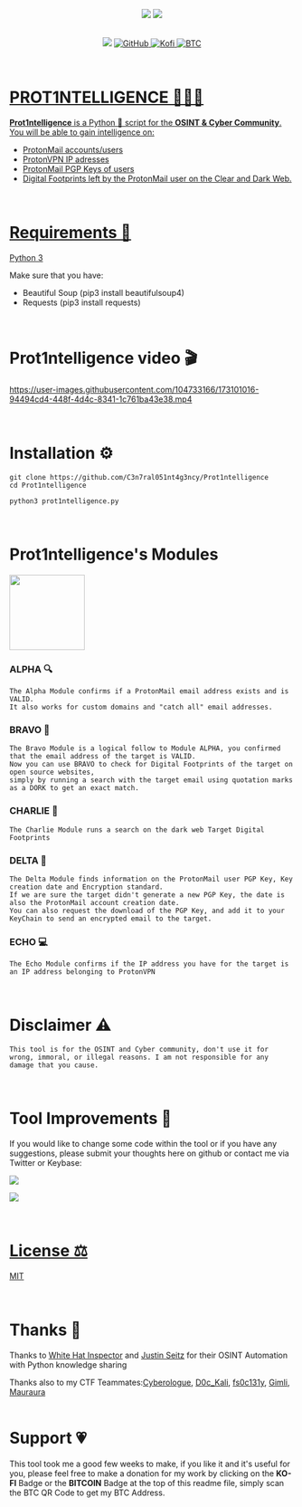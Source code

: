 <p align="center"> <img src="http://ForTheBadge.com/images/badges/made-with-python.svg"/>
<img src="http://ForTheBadge.com/images/badges/built-with-swag.svg"> 
<br>
<br>
  
<p align="center">
<img src="https://img.shields.io/badge/Python-14354C?style=for-the-badge&logo=python&logoColor=white"/> 
<a href="https://github.com/C3n7ral051nt4g3ncy)"> <img alt="GitHub" src="https://img.shields.io/badge/GitHub-100000?style=for-the-badge&logo=github&logoColor=white"/>
<a href="https://ko-fi.com/tacticalintelanalyst"> <img alt="Kofi" src="https://img.shields.io/badge/Ko--fi-F16061?style=for-the-badge&logo=ko-fi&logoColor=white">
<a href="https://user-images.githubusercontent.com/104733166/171052611-1f76b07c-832f-4a4a-9a0a-2f94595c28c9.png"/><img alt="BTC" src="https://img.shields.io/badge/Bitcoin-000000?style=for-the-badge&logo=bitcoin&logoColor=white">

  
</p>
<br>
    
# PROT1NTELLIGENCE 🕵🏻‍♂️
**Prot1ntelligence** is a Python 🐍 script for the **OSINT &amp; Cyber Community**.<br>
You will be able to gain intelligence on:
- ProtonMail accounts/users
- ProtonVPN IP adresses
- ProtonMail PGP Keys of users
- Digital Footprints left by the ProtonMail user on the Clear and Dark Web.
<br>

  
# Requirements 🐍
[Python 3](https://www.python.org/downloads/)<br>

Make sure that you have:
- Beautiful Soup (pip3 install beautifulsoup4)
- Requests (pip3 install requests)
<br>
  
# Prot1ntelligence video 🎬

https://user-images.githubusercontent.com/104733166/173101016-94494cd4-448f-4d4c-8341-1c761ba43e38.mp4

<br>

# Installation ⚙️

```
git clone https://github.com/C3n7ral051nt4g3ncy/Prot1ntelligence
cd Prot1ntelligence

python3 prot1ntelligence.py
```

<br>
  
# Prot1ntelligence's Modules

<img width="133" src="https://user-images.githubusercontent.com/104733166/172962265-f2596b54-8405-42b9-b573-449d22dfcb5f.png"/>

  
### ALPHA 🔍
``` 
The Alpha Module confirms if a ProtonMail email address exists and is VALID.
It also works for custom domains and "catch all" email addresses.
```
### BRAVO 📡
``` 
The Bravo Module is a logical follow to Module ALPHA, you confirmed that the email address of the target is VALID.
Now you can use BRAVO to check for Digital Footprints of the target on open source websites,
simply by running a search with the target email using quotation marks as a DORK to get an exact match.
```
### CHARLIE 🏴
``` 
The Charlie Module runs a search on the dark web Target Digital Footprints
``` 
### DELTA 🔑
``` 
The Delta Module finds information on the ProtonMail user PGP Key, Key creation date and Encryption standard.
If we are sure the target didn't generate a new PGP Key, the date is also the ProtonMail account creation date.
You can also request the download of the PGP Key, and add it to your KeyChain to send an encrypted email to the target. 
```  
### ECHO 💻
``` 
The Echo Module confirms if the IP address you have for the target is an IP address belonging to ProtonVPN 
```   
<br>
  
# Disclaimer ⚠️

`This tool is for the OSINT and Cyber community, don't use it for wrong, immoral, or illegal reasons. I am not responsible for any damage that you cause.`

<br>

# Tool Improvements 🔧
If you would like to change some code within the tool or if you have any suggestions, please submit your thoughts here on github or contact me via Twitter or Keybase:<br>
  
<a href="https://twitter.com/OSINT_Tactical"><img src="https://img.shields.io/badge/Twitter-1DA1F2?style=for-the-badge&logo=twitter&logoColor=white"/> <br>
  
<a href="https://keybase.io/osint_intel"><img src="https://img.shields.io/keybase/pgp/osint_intel?label=Keybase&logo=Keybase&logoColor=orange&style=for-the-badge"/>

<br>

# License ⚖️
[MIT](https://choosealicense.com/licenses/mit/)
 
<br>
  
# Thanks 🙏
  
Thanks to [White Hat Inspector](https://twitter.com/WHInspector) and [Justin Seitz](https://twitter.com/jms_dot_py) for their OSINT Automation with Python knowledge sharing

Thanks also to my CTF Teammates:[Cyberologue](https://twitter.com/Cyberologue_fr), [D0c_Kali](https://twitter.com/D0c_Kali), [fs0c131y](https://twitter.com/fs0c131y), [Gimli](https://twitter.com/BanPangar), [Mauraura](https://twitter.com/Mauraura4)
<br>
<br>
  
 # Support 💗
This tool took me a good few weeks to make, if you like it and it's useful for you, please feel free to make a donation for my work by clicking on the **KO-FI** Badge or the **BITCOIN** Badge at the top of this readme file, simply scan the BTC QR Code to get my BTC Address.  
